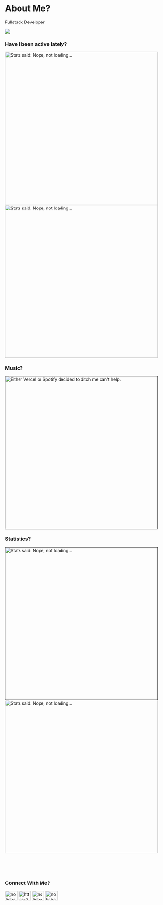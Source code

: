 

# About Me?
Fullstack Developer <br />

<img src="https://komarev.com/ghpvc/?username=notishanthakur"> <br />

### Have I been active lately?

<img alt="Stats said: Nope, not loading..." width=500 src="https://github-readme-stats-ishan-thakurs-projects.vercel.app/api?username=notishanthakur&count_private=true&show_icons=true&theme=transparent&include_all_commits=true&hide=stars,issues" />    <img alt="Stats said: Nope, not loading..." width=500 src="https://github-readme-streak-stats.herokuapp.com?user=notishanthakur&theme=transparent&short_numbers=true" alt="GitHub Streak" />

### Music?
<a href="" target="_blank">
  <img 
    src="https://spotify-github-ishan-thakurs-projects.vercel.app/api/spotify?background_color=0d1117&border_color=ffffff"
    alt="Either Vercel or Spotify decided to ditch me can't help."
    width=500
  >
</a>


### Statistics?

<a href="" target="_blank">   <img src="https://github-readme-stats-ishan-thakurs-projects.vercel.app/api/wakatime?username=thakur&layout=compact&theme=transparent" width=500 alt="Stats said: Nope, not loading..."></a>
<img alt="Stats said: Nope, not loading..."  width=500 src="https://github-profile-summary-cards.vercel.app/api/cards/profile-details?username=notishanthakur&show_icons=true&theme=github_dark" />
<!--<img alt="Stats said: Nope, not loading..." src="https://github-readme-stats-ishan-thakurs-projects.vercel.app/api/top-langs/?username=notishanthakur&show_icons=true&theme=transparent" /> -->


<br />



<br />
<br />

### Connect With Me?
<p align="left">
<a href="https://twitter.com/notishanthakur" target="blank"><img align="center" src="https://raw.githubusercontent.com/rahuldkjain/github-profile-readme-generator/master/src/images/icons/Social/twitter.svg" alt="notishanthakur" height="30" width="40" /></a>
<a href="https://linkedin.com/in/https://www.linkedin.com/in/ishanthakur/" target="blank"><img align="center" src="https://raw.githubusercontent.com/rahuldkjain/github-profile-readme-generator/master/src/images/icons/Social/linked-in-alt.svg" alt="https://www.linkedin.com/in/ishanthakur/" height="30" width="40" /></a>
<a href="https://instagram.com/notishanthakur" target="blank"><img align="center" src="https://raw.githubusercontent.com/rahuldkjain/github-profile-readme-generator/master/src/images/icons/Social/instagram.svg" alt="notishanthakur" height="30" width="40" /></a>
<a href="https://www.leetcode.com/notishanthakur" target="blank"><img align="center" src="https://raw.githubusercontent.com/rahuldkjain/github-profile-readme-generator/master/src/images/icons/Social/leet-code.svg" alt="notishanthakur" height="30" width="40" /></a>
</p>
